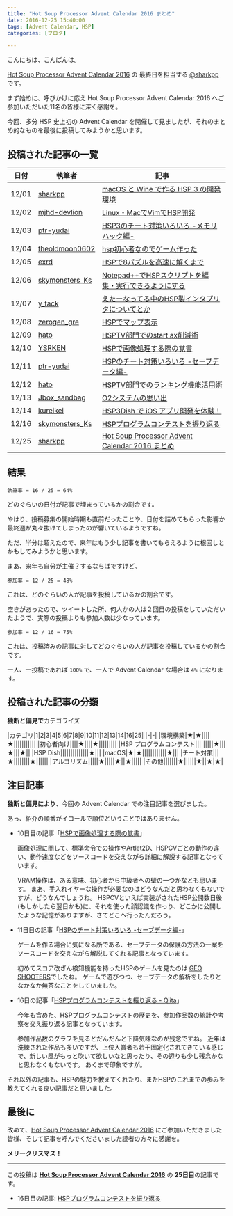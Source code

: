 ```yaml
---
title: "Hot Soup Processor Advent Calendar 2016 まとめ"
date: 2016-12-25 15:40:00
tags: [Advent Calendar, HSP]
categories: [ブログ]

---
```


こんにちは、こんばんは。

[Hot Soup Processor Advent Calendar 2016](http://qiita.com/advent-calendar/2016/hsp) の 最終日を担当する [@sharkpp](https://twitter.com/sharkpp) です。

まず始めに、呼びかけに応え Hot Soup Processor Advent Calendar 2016 へご参加いただいた11名の皆様に深く感謝を。

今回、多分 HSP 史上初の Advent Calendar を開催して見ましたが、それのまとめ的なものを最後に投稿してみようかと思います。

## 投稿された記事の一覧

|日付|執筆者|記事|
|-|-|-|
|12/01|[sharkpp](http://qiita.com/sharkpp)|[macOS と Wine で作る HSP 3 の開発環境](http://www.sharkpp.net/blog/2016/12/01/hsp-advent-calendar-2016-1st-day.html)|
|12/02|[mjhd-devlion](http://qiita.com/mjhd-devlion)|[Linux・MacでVimでHSP開発](http://qiita.com/mjhd-devlion/items/375ea9894294919380fd)|
|12/03|[ptr-yudai](http://qiita.com/ptr-yudai)|[HSP3のチート対策いろいろ -メモリハック編-](http://qiita.com/ptr-yudai/items/3b834cd1765adb17ba96)|
|12/04|[theoldmoon0602](http://qiita.com/theoldmoon0602)|[hsp初心者なのでゲーム作った](http://furutsuki.hatenablog.com/entry/2016/12/03/231056)|
|12/05|[exrd](http://qiita.com/exrd)|[HSPで8パズルを高速に解くまで](http://qiita.com/exrd/items/8bc0be17a15ff77d3754)|
|12/06|[skymonsters_Ks](http://qiita.com/skymonsters_Ks)|[Notepad++でHSPスクリプトを編集・実行できるようにする](http://uchitsukushi2.hatenablog.jp/entry/advent-calendar-2016-hsp-06)|
|12/07|[y_tack](http://qiita.com/y_tack)|[えたーなってる中のHSP製インタプリタについてとか](http://qiita.com/y_tack/items/b31b039ba236d962cf32)|
|12/08|[zerogen_gre](http://qiita.com/zerogen_gre)|[HSPでマップ表示](http://hspcube.blogspot.jp/2016/12/hsp.html)|
|12/09|[hato](http://qiita.com/hato)|[HSPTV部門でのstart.ax削減術](http://qiita.com/hato/items/7b720e87a408a6ab147a)|
|12/10|[YSRKEN](http://qiita.com/YSRKEN)|[HSPで画像処理する際の覚書](http://qiita.com/YSRKEN/items/c3a69959c88cc56785a1)|
|12/11|[ptr-yudai](http://qiita.com/ptr-yudai)|[HSPのチート対策いろいろ -セーブデータ編-](http://qiita.com/ptr-yudai/items/d1583e3206eca1637fea)|
|12/12|[hato](http://qiita.com/hato)|[HSPTV部門でのランキング機能活用術](http://qiita.com/hato/items/0d509766e62817da413c)|
|12/13|[Jbox_sandbag](http://qiita.com/Jbox_sandbag)|[O2システムの思い出](http://hspboxinggame.blogspot.jp/2013/03/o2.html)|
|12/14|[kureikei](http://qiita.com/kureikei)|[HSP3Dish で iOS アプリ開発を体験！](http://pronama.azurewebsites.net/2016/12/14/hsp3dish/)|
|12/16|[skymonsters_Ks](http://qiita.com/skymonsters_Ks)|[HSPプログラムコンテストを振り返る](http://qiita.com/skymonsters_Ks/items/ad28c7a21ea55d2bbed8)|
|12/25|[sharkpp](http://qiita.com/sharkpp)|[Hot Soup Processor Advent Calendar 2016 まとめ](http://www.sharkpp.net/blog/2016-12-25-hsp-advent-calendar-2016-25st-day.html)|

## 結果

`執筆率 = 16 / 25 = 64%`

どのぐらいの日付が記事で埋まっているかの割合です。

やはり、投稿募集の開始時期も直前だったことや、日付を詰めてもらった影響か最終週が丸々抜けてしまったのが響いているようですね。

ただ、半分は超えたので、来年はもう少し記事を書いてもらえるように根回しとかもしてみようかと思います。

まあ、来年も自分が主催？するならばですけど。

`参加率 = 12 / 25 = 48%`

これは、どのぐらいの人が記事を投稿しているかの割合です。

空きがあったので、ツイートした所、何人かの人は２回目の投稿をしていただいたようで、実際の投稿よりも参加人数は少なっています。

`参加率 = 12 / 16 = 75%`

これは、投稿済みの記事に対してどのぐらいの人が記事を投稿しているかの割合です。

一人、一投稿であれば `100%` で、一人で Advent Calendar な場合は `4%` になります。

## 投稿された記事の分類

**独断と偏見で**カテゴライズ

|カテゴリ|1|2|3|4|5|6|7|8|9|10|11|12|13|14|16|25|
|-|-|
|環境構築|★|★||||★|||||||||||
|初心者向け||||★||||★|||||||||
|HSP プログラムコンテスト|||||||||★|||★|||★||
|HSP Dish||||||||||||||★|||
|macOS|★|★||||||||||||★|||
|チート対策|||★||||||||★||||||
|アルゴリズム|||||★|||||★||★|||||
|その他|||||||★||||||★||★|★|

## 注目記事

**独断と偏見により**、今回の Advent Calendar での注目記事を選びました。

あっ、紹介の順番がイコールで順位ということではありません。

* 10日目の記事「[HSPで画像処理する際の覚書](http://qiita.com/YSRKEN/items/c3a69959c88cc56785a1)」

  画像処理に関して、標準命令での操作やArtlet2D、HSPCVごとの動作の違い、動作速度などをソースコードを交えながら詳細に解説する記事となっています。

  VRAM操作は、ある意味、初心者から中級者への壁の一つかなとも思います。
  まあ、手入れイヤーな操作が必要なのはどうなんだと思わなくもないですが、どうなんでしょうね。
  HSPCVといえば実装がされたHSP公開数日後(もしかしたら翌日かも)に、それを使った顔認識を作っり、どこかに公開したような記憶がありますが、さてどこへ行ったんだろう。

* 11日目の記事「[HSPのチート対策いろいろ -セーブデータ編-](http://qiita.com/ptr-yudai/items/d1583e3206eca1637fea)」

  ゲームを作る場合に気になる所である、セーブデータの保護の方法の一案をソースコードを交えながら解説してくれる記事となっています。

  初めてスコア改ざん検知機能を持ったHSPのゲームを見たのは [GEO SHOOTERS](http://www.vector.co.jp/soft/win95/game/se093109.html)でしたね。
  ゲームで遊びつつ、セーブデータの解析をしたりとなかなか無茶なことをしていました。

* 16日の記事「[HSPプログラムコンテストを振り返る - Qiita](http://qiita.com/skymonsters_Ks/items/ad28c7a21ea55d2bbed8)」

  今年も含めた、HSPプログラムコンテストの歴史を、参加作品数の統計や考察を交え振り返る記事となっています。

  参加作品数のグラフを見るとだんだんと下降気味なのが残念ですね。
  近年は洗練された作品も多いですが、上位入賞者も若干固定化されてきている感じで、新しい風がもっと吹いて欲しいなと思ったり、その辺りも少し残念かなと思わなくもないです。
  あくまで印象ですが。


それ以外の記事も、HSPの魅力を教えてくれたり、またHSPのこれまでの歩みを教えてくれる良い記事だと思いました。

## 最後に

改めて、[Hot Soup Processor Advent Calendar 2016](http://qiita.com/advent-calendar/2016/hsp) にご参加いただきました皆様、そして記事を呼んでくださいました読者の方々に感謝を。

**メリークリスマス！**

<hr />

この投稿は **[Hot Soup Processor Advent Calendar 2016](http://qiita.com/advent-calendar/2016/hsp)** の **25日目**の記事です。

* 16日目の記事: [HSPプログラムコンテストを振り返る](http://qiita.com/skymonsters_Ks/items/ad28c7a21ea55d2bbed8)

<hr />
